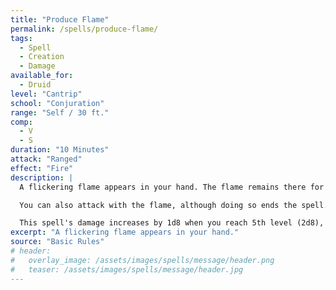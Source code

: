 ```yaml
---
title: "Produce Flame"
permalink: /spells/produce-flame/
tags:
  - Spell
  - Creation
  - Damage
available_for:
  - Druid
level: "Cantrip"
school: "Conjuration"
range: "Self / 30 ft."
comp:
  - V
  - S
duration: "10 Minutes"
attack: "Ranged"
effect: "Fire"
description: |
  A flickering flame appears in your hand. The flame remains there for the duration and harms neither you nor your equipment. The flame sheds bright light in a 10-foot radius and dim light for an additional 10 feet. The spell ends if you dismiss it as an action or if you cast it again.

  You can also attack with the flame, although doing so ends the spell. When you cast this spell, or as an action on a later turn, you can hurl the flame at a creature within 30 feet of you. Make a ranged spell attack. On a hit, the target takes 1d8 fire damage.

  This spell's damage increases by 1d8 when you reach 5th level (2d8), 11th level (3d8), and 17th level (4d8).
excerpt: "A flickering flame appears in your hand."
source: "Basic Rules"
# header:
#   overlay_image: /assets/images/spells/message/header.png
#   teaser: /assets/images/spells/message/header.jpg
---
```

